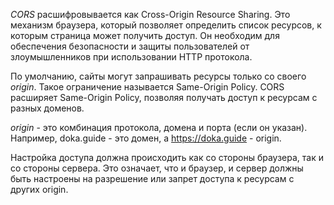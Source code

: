 *CORS* расшифровывается как Cross-Origin Resource Sharing. Это механизм браузера, который позволяет определить список ресурсов, к которым страница может получить доступ. Он необходим для обеспечения безопасности и защиты пользователей от злоумышленников при использовании HTTP протокола.

По умолчанию, сайты могут запрашивать ресурсы только со своего *origin*. Такое ограничение называется Same-Origin Policy. CORS расширяет Same-Origin Policy, позволяя получать доступ к ресурсам с разных доменов.

*origin* - это комбинация протокола, домена и порта (если он указан). Например, doka.guide - это домен, а https://doka.guide - origin.

Настройка доступа должна происходить как со стороны браузера, так и со стороны сервера.
Это означает, что и браузер, и сервер должны быть настроены на разрешение или запрет доступа к ресурсам с других origin.